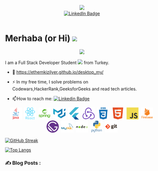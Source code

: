 <!--### Hi there 👋


**Ethemkizilyer/EthemKIZILYER** is a ✨ _special_ ✨ repository because its `README.md` (this file) appears on your GitHub profile.

Here are some ideas to get you started:

- 🔭 I’m currently working on ...
- 🌱 I’m currently learning ...
- 👯 I’m looking to collaborate on ...
- 🤔 I’m looking for help with ...
- 💬 Ask me about ...
- 📫 How to reach me: ...
- 😄 Pronouns: ...
- ⚡ Fun fact: ...
-->

<div id="header" align="center">
  <img src="https://media.giphy.com/media/M9gbBd9nbDrOTu1Mqx/giphy.gif" width="100"/>
</div>

<div id="badges" align="center">
  <a href="https://www.linkedin.com/in/ethem-kizilyer-691024241/">
    <img src="https://img.shields.io/badge/LinkedIn-blue?style=for-the-badge&logo=linkedin&logoColor=white" alt="LinkedIn Badge"/>
  </a>
<!--   <a href="your-youtube-URL">
    <img src="https://img.shields.io/badge/YouTube-red?style=for-the-badge&logo=youtube&logoColor=white" alt="Youtube Badge"/>
  </a>
  <a href="your-twitter-URL">
    <img src="https://img.shields.io/badge/Twitter-blue?style=for-the-badge&logo=twitter&logoColor=white" alt="Twitter Badge"/>
  </a> -->
</div>

<img align="center" src="https://komarev.com/ghpvc/?username=ethemkizilyer&style=flat-square&color=blue" alt=""/>

<h1>
  Merhaba (or Hi)
  <img src="https://media.giphy.com/media/hvRJCLFzcasrR4ia7z/giphy.gif" width="30px"/>
</h1>


 <div id="header" align="center">
  <img src="https://media2.giphy.com/media/AhjXalGPAfJg4/giphy.gif?cid=790b7611bc0fff13d0d3277663a2b5be79f8ec004b714120&rid=giphy.gif&ct=g" width="400"/>
</div> 

<!-- 👀Web Geliştirme ile ilgileniyorum

🌱Şu anda HTML, CSS, JavaScript ve React öğreniyorum

📫Bana nasıl ulaşabilirsin ethemkizilyer3546@gmail.com

⚡ Fun fact: https://ethemkizilyer.github.io/desktop_my/ -->

I am a Full Stack Developer Student <img src="https://media.giphy.com/media/WUlplcMpOCEmTGBtBW/giphy.gif" width="30"> from Turkey.

<!-- - :telescope:| Full Stack Developer Student | -->

- :seedling: https://ethemkizilyer.github.io/desktop_my/

- :zap: In my free time, I solve problems on Codewars,HackerRank,GeeksforGeeks and read tech articles.

- :mailbox:How to reach me: [![Linkedin Badge](https://img.shields.io/badge/-ethem-blue?style=flat&logo=Linkedin&logoColor=white)](https://www.linkedin.com/in/ethem-kizilyer-691024241/)

<div align="center">
  <img src="https://github.com/devicons/devicon/blob/master/icons/java/java-original-wordmark.svg" title="Java" alt="Java" width="40" height="40"/>&nbsp;
  <img src="https://github.com/devicons/devicon/blob/master/icons/react/react-original-wordmark.svg" title="React" alt="React" width="40" height="40"/>&nbsp;
  <img src="https://github.com/devicons/devicon/blob/master/icons/spring/spring-original-wordmark.svg" title="Spring" alt="Spring" width="40" height="40"/>&nbsp;
  <img src="https://github.com/devicons/devicon/blob/master/icons/materialui/materialui-original.svg" title="Material UI" alt="Material UI" width="40" height="40"/>&nbsp;
  <img src="https://github.com/devicons/devicon/blob/master/icons/flutter/flutter-original.svg" title="Flutter" alt="Flutter" width="40" height="40"/>&nbsp;
  <img src="https://github.com/devicons/devicon/blob/master/icons/redux/redux-original.svg" title="Redux" alt="Redux " width="40" height="40"/>&nbsp;
  <img src="https://github.com/devicons/devicon/blob/master/icons/css3/css3-plain-wordmark.svg"  title="CSS3" alt="CSS" width="40" height="40"/>&nbsp;
  <img src="https://github.com/devicons/devicon/blob/master/icons/html5/html5-original.svg" title="HTML5" alt="HTML" width="40" height="40"/>&nbsp;
  <img src="https://github.com/devicons/devicon/blob/master/icons/javascript/javascript-original.svg" title="JavaScript" alt="JavaScript" width="40" height="40"/>&nbsp;
  <img src="https://github.com/devicons/devicon/blob/master/icons/firebase/firebase-plain-wordmark.svg" title="Firebase" alt="Firebase" width="40" height="40"/>&nbsp;
  <img src="https://github.com/devicons/devicon/blob/master/icons/gatsby/gatsby-original.svg" title="Gatsby"  alt="Gatsby" width="40" height="40"/>&nbsp;
  <img src="https://github.com/devicons/devicon/blob/master/icons/mysql/mysql-original-wordmark.svg" title="MySQL"  alt="MySQL" width="40" height="40"/>&nbsp;
  <img src="https://github.com/devicons/devicon/blob/master/icons/nodejs/nodejs-original-wordmark.svg" title="NodeJS" alt="NodeJS" width="40" height="40"/>&nbsp;
  <img src="https://github.com/devicons/devicon/blob/master/icons/python/python-original-wordmark.svg" title="Python" alt="AWS" width="40" height="40"/>&nbsp;
  <img src="https://github.com/devicons/devicon/blob/master/icons/git/git-original-wordmark.svg" title="Git" **alt="Git" width="40" height="40"/>
</div>

[![GitHub Streak](http://github-readme-streak-stats.herokuapp.com?user=ethemkizilyer&theme=highcontrast&hide_border=yanl%C4%B1%C5%9F)](https://git.io/streak-stats)
<!-- (https://github.com/ethemkizilyer/github) -->
<!-- (https://git.io/streak-stats) -->

[![Top Langs](https://github-readme-stats.vercel.app/api/top-langs/?username=ethemkizilyer&layout=compact&theme=vision-friendly-dark)](https://github.com/ethemkizilyer/github)


### :writing_hand: Blog Posts :

<!--  BLOG-POST-LIST:START 
 BLOG-POST-LIST:END 
 -->
